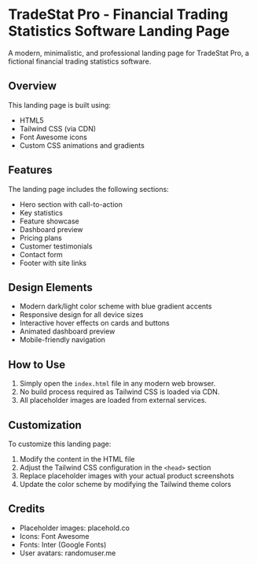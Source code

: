 # TradeStat Pro - Financial Trading Statistics Software Landing Page

A modern, minimalistic, and professional landing page for TradeStat Pro, a fictional financial trading statistics software.

## Overview

This landing page is built using:
- HTML5
- Tailwind CSS (via CDN)
- Font Awesome icons
- Custom CSS animations and gradients

## Features

The landing page includes the following sections:
- Hero section with call-to-action
- Key statistics
- Feature showcase
- Dashboard preview
- Pricing plans
- Customer testimonials
- Contact form
- Footer with site links

## Design Elements

- Modern dark/light color scheme with blue gradient accents
- Responsive design for all device sizes
- Interactive hover effects on cards and buttons
- Animated dashboard preview
- Mobile-friendly navigation

## How to Use

1. Simply open the `index.html` file in any modern web browser.
2. No build process required as Tailwind CSS is loaded via CDN.
3. All placeholder images are loaded from external services.

## Customization

To customize this landing page:
1. Modify the content in the HTML file
2. Adjust the Tailwind CSS configuration in the `<head>` section
3. Replace placeholder images with your actual product screenshots
4. Update the color scheme by modifying the Tailwind theme colors

## Credits

- Placeholder images: placehold.co
- Icons: Font Awesome
- Fonts: Inter (Google Fonts)
- User avatars: randomuser.me
